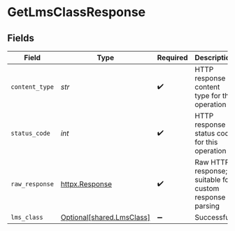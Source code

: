 # GetLmsClassResponse


## Fields

| Field                                                        | Type                                                         | Required                                                     | Description                                                  |
| ------------------------------------------------------------ | ------------------------------------------------------------ | ------------------------------------------------------------ | ------------------------------------------------------------ |
| `content_type`                                               | *str*                                                        | :heavy_check_mark:                                           | HTTP response content type for this operation                |
| `status_code`                                                | *int*                                                        | :heavy_check_mark:                                           | HTTP response status code for this operation                 |
| `raw_response`                                               | [httpx.Response](https://www.python-httpx.org/api/#response) | :heavy_check_mark:                                           | Raw HTTP response; suitable for custom response parsing      |
| `lms_class`                                                  | [Optional[shared.LmsClass]](../../models/shared/lmsclass.md) | :heavy_minus_sign:                                           | Successful                                                   |